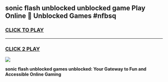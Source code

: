 
## sonic flash unblocked unblocked game Play Online 👋 Unblocked Games #nfbsq
<h3>
<a href="https://premium.freeplayer.one?title=sonic_flash_unblocked&ref=21F">CLICK TO PLAY</a></h3>
<hr>

<h3>
<a href="https://premium.freeplayer.one?title=sonic_flash_unblocked&ref=21F">CLICK 2 PLAY</a>
  
</h3>

<a href="https://premium.freeplayer.one?title=sonic_flash_unblocked&ref=21F/"><img src="https://clearcache.store/games.png"></a>


**sonic flash unblocked games unblocked: Your Gateway to Fun and Accessible Online Gaming**
